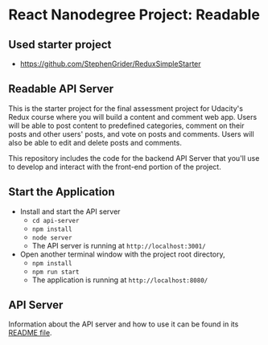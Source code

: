 # React Nanodegree Project: Readable
## Used starter project
- https://github.com/StephenGrider/ReduxSimpleStarter

## Readable API Server

This is the starter project for the final assessment project for Udacity's Redux course where you will build a content and comment web app. Users will be able to post content to predefined categories, comment on their posts and other users' posts, and vote on posts and comments. Users will also be able to edit and delete posts and comments.

This repository includes the code for the backend API Server that you'll use to develop and interact with the front-end portion of the project.

## Start the Application

* Install and start the API server
    - `cd api-server`
    - `npm install`
    - `node server`
    - The API server is running at `http://localhost:3001/`
* Open another terminal window with the project root directory,
    - `npm install`
    - `npm run start`
    - The application is running at `http://localhost:8080/`

## API Server

Information about the API server and how to use it can be found in its [README file](api-server/README.md).
